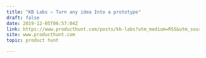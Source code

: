 ```yaml
---
title: "KB Labs — Turn any idea Into a prototype"
draft: false
date: 2019-12-05T06:57:04Z
link: https://www.producthunt.com/posts/kb-labs?utm_medium=RSS&utm_source=hune
site: www.producthunt.com
topic: product hunt  

---
```

